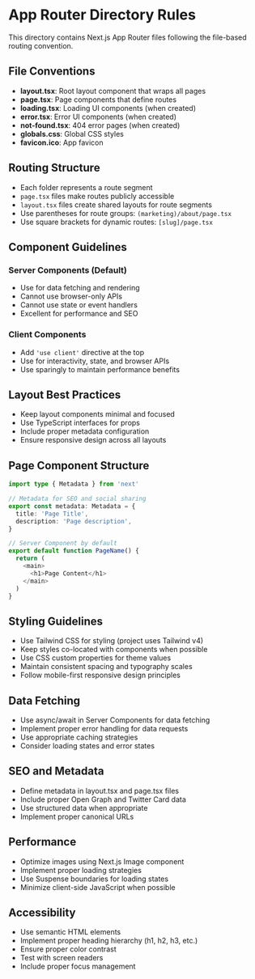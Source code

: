 # App Router Directory Rules

This directory contains Next.js App Router files following the file-based routing convention.

## File Conventions

- **layout.tsx**: Root layout component that wraps all pages
- **page.tsx**: Page components that define routes
- **loading.tsx**: Loading UI components (when created)
- **error.tsx**: Error UI components (when created)
- **not-found.tsx**: 404 error pages (when created)
- **globals.css**: Global CSS styles
- **favicon.ico**: App favicon

## Routing Structure

- Each folder represents a route segment
- `page.tsx` files make routes publicly accessible
- `layout.tsx` files create shared layouts for route segments
- Use parentheses for route groups: `(marketing)/about/page.tsx`
- Use square brackets for dynamic routes: `[slug]/page.tsx`

## Component Guidelines

### Server Components (Default)
- Use for data fetching and rendering
- Cannot use browser-only APIs
- Cannot use state or event handlers
- Excellent for performance and SEO

### Client Components
- Add `'use client'` directive at the top
- Use for interactivity, state, and browser APIs
- Use sparingly to maintain performance benefits

## Layout Best Practices

- Keep layout components minimal and focused
- Use TypeScript interfaces for props
- Include proper metadata configuration
- Ensure responsive design across all layouts

## Page Component Structure

```typescript
import type { Metadata } from 'next'

// Metadata for SEO and social sharing
export const metadata: Metadata = {
  title: 'Page Title',
  description: 'Page description',
}

// Server Component by default
export default function PageName() {
  return (
    <main>
      <h1>Page Content</h1>
    </main>
  )
}
```

## Styling Guidelines

- Use Tailwind CSS for styling (project uses Tailwind v4)
- Keep styles co-located with components when possible
- Use CSS custom properties for theme values
- Maintain consistent spacing and typography scales
- Follow mobile-first responsive design principles

## Data Fetching

- Use async/await in Server Components for data fetching
- Implement proper error handling for data requests
- Use appropriate caching strategies
- Consider loading states and error states

## SEO and Metadata

- Define metadata in layout.tsx and page.tsx files
- Include proper Open Graph and Twitter Card data
- Use structured data when appropriate
- Implement proper canonical URLs

## Performance

- Optimize images using Next.js Image component
- Implement proper loading strategies
- Use Suspense boundaries for loading states
- Minimize client-side JavaScript when possible

## Accessibility

- Use semantic HTML elements
- Implement proper heading hierarchy (h1, h2, h3, etc.)
- Ensure proper color contrast
- Test with screen readers
- Include proper focus management 
